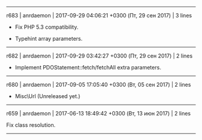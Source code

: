 ------------------------------------------------------------------------
r683 | anrdaemon | 2017-09-29 04:06:21 +0300 (Пт, 29 сен 2017) | 3 lines

- Fix PHP 5.3 compatibility.
* Typehint array parameters.

------------------------------------------------------------------------
r682 | anrdaemon | 2017-09-29 03:42:27 +0300 (Пт, 29 сен 2017) | 2 lines

+ Implement PDOStatement::fetch/fetchAll extra parameters.

------------------------------------------------------------------------
r680 | anrdaemon | 2017-09-05 17:05:40 +0300 (Вт, 05 сен 2017) | 2 lines

+ Misc\Url (Unreleased yet.)

------------------------------------------------------------------------
r659 | anrdaemon | 2017-06-13 18:49:42 +0300 (Вт, 13 июн 2017) | 2 lines

Fix class resolution.

------------------------------------------------------------------------
